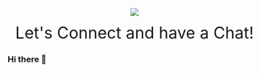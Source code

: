 <p align="center">
  <img src="https://capsule-render.vercel.app/api?type=waving&color=gradient&customColorList=0,2,2,5,30&text=Hello%Guys!&fontAlign=75"/>
</p>

<p align="center">
  <span style="font-size: 32px;">Let's Connect and have a Chat!</span>
</p>

### Hi there 👋
